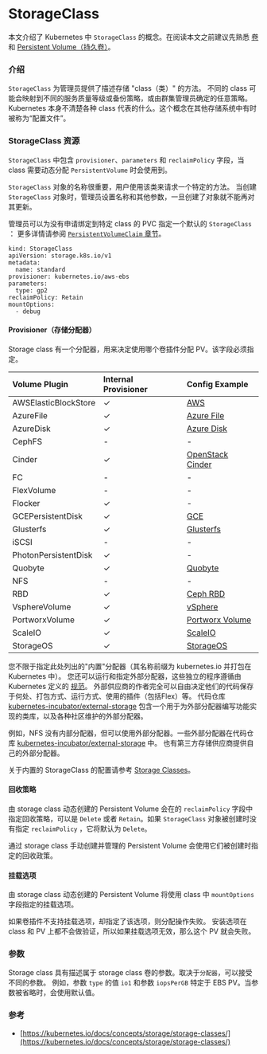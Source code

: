# StorageClass



本文介绍了 Kubernetes 中 `StorageClass` 的概念。在阅读本文之前建议先熟悉 [卷](https://kubernetes.io/docs/concepts/storage/volumes) 和 [Persistent Volume（持久卷）](https://kubernetes.io/docs/concepts/storage/persistent-volumes)。

### 介绍 <a id="&#x4ECB;&#x7ECD;"></a>

`StorageClass` 为管理员提供了描述存储 "class（类）" 的方法。 不同的 class 可能会映射到不同的服务质量等级或备份策略，或由群集管理员确定的任意策略。 Kubernetes 本身不清楚各种 class 代表的什么。这个概念在其他存储系统中有时被称为“配置文件”。

### StorageClass 资源 <a id="storageclass-&#x8D44;&#x6E90;"></a>

`StorageClass` 中包含 `provisioner`、`parameters` 和 `reclaimPolicy` 字段，当 class 需要动态分配 `PersistentVolume` 时会使用到。

`StorageClass` 对象的名称很重要，用户使用该类来请求一个特定的方法。 当创建 `StorageClass` 对象时，管理员设置名称和其他参数，一旦创建了对象就不能再对其更新。

管理员可以为没有申请绑定到特定 class 的 PVC 指定一个默认的 `StorageClass` ： 更多详情请参阅 [`PersistentVolumeClaim` 章节](https://kubernetes.io/docs/concepts/storage/persistent-volumes/#persistentvolumeclaims)。

```text
kind: StorageClass
apiVersion: storage.k8s.io/v1
metadata:
  name: standard
provisioner: kubernetes.io/aws-ebs
parameters:
  type: gp2
reclaimPolicy: Retain
mountOptions:
  - debug
```

#### Provisioner（存储分配器） <a id="provisioner&#xFF08;&#x5B58;&#x50A8;&#x5206;&#x914D;&#x5668;&#xFF09;"></a>

Storage class 有一个分配器，用来决定使用哪个卷插件分配 PV。该字段必须指定。

| Volume Plugin | Internal Provisioner | Config Example |
| :--- | :--- | :--- |
| AWSElasticBlockStore | ✓ | [AWS](https://kubernetes.io/docs/concepts/storage/storage-classes/#aws) |
| AzureFile | ✓ | [Azure File](https://kubernetes.io/docs/concepts/storage/storage-classes/#azure-file) |
| AzureDisk | ✓ | [Azure Disk](https://kubernetes.io/docs/concepts/storage/storage-classes/#azure-disk) |
| CephFS | - | - |
| Cinder | ✓ | [OpenStack Cinder](https://kubernetes.io/docs/concepts/storage/storage-classes/#openstack-cinder) |
| FC | - | - |
| FlexVolume | - | - |
| Flocker | ✓ | - |
| GCEPersistentDisk | ✓ | [GCE](https://kubernetes.io/docs/concepts/storage/storage-classes/#gce) |
| Glusterfs | ✓ | [Glusterfs](https://kubernetes.io/docs/concepts/storage/storage-classes/#glusterfs) |
| iSCSI | - | - |
| PhotonPersistentDisk | ✓ | - |
| Quobyte | ✓ | [Quobyte](https://kubernetes.io/docs/concepts/storage/storage-classes/#quobyte) |
| NFS | - | - |
| RBD | ✓ | [Ceph RBD](https://kubernetes.io/docs/concepts/storage/storage-classes/#ceph-rbd) |
| VsphereVolume | ✓ | [vSphere](https://kubernetes.io/docs/concepts/storage/storage-classes/#vsphere) |
| PortworxVolume | ✓ | [Portworx Volume](https://kubernetes.io/docs/concepts/storage/storage-classes/#portworx-volume) |
| ScaleIO | ✓ | [ScaleIO](https://kubernetes.io/docs/concepts/storage/storage-classes/#scaleio) |
| StorageOS | ✓ | [StorageOS](https://kubernetes.io/docs/concepts/storage/storage-classes/#storageos) |

您不限于指定此处列出的"内置"分配器（其名称前缀为 kubernetes.io 并打包在 Kubernetes 中）。 您还可以运行和指定外部分配器，这些独立的程序遵循由 Kubernetes 定义的 [规范](https://git.k8s.io/community/contributors/design-proposals/storage/volume-provisioning.md)。 外部供应商的作者完全可以自由决定他们的代码保存于何处、打包方式、运行方式、使用的插件（包括Flex）等。 代码仓库 [kubernetes-incubator/external-storage](https://github.com/kubernetes-incubator/external-storage) 包含一个用于为外部分配器编写功能实现的类库，以及各种社区维护的外部分配器。

例如，NFS 没有内部分配器，但可以使用外部分配器。一些外部分配器在代码仓库 [kubernetes-incubator/external-storage](https://github.com/kubernetes-incubator/external-storage) 中。 也有第三方存储供应商提供自己的外部分配器。

关于内置的 StorageClass 的配置请参考 [Storage Classes](https://kubernetes.io/docs/concepts/storage/storage-classes/)。

#### 回收策略 <a id="&#x56DE;&#x6536;&#x7B56;&#x7565;"></a>

由 storage class 动态创建的 Persistent Volume 会在的 `reclaimPolicy` 字段中指定回收策略，可以是 `Delete` 或者 `Retain`。如果 `StorageClass` 对象被创建时没有指定 `reclaimPolicy` ，它将默认为 `Delete`。

通过 storage class 手动创建并管理的 Persistent Volume 会使用它们被创建时指定的回收政策。

#### 挂载选项 <a id="&#x6302;&#x8F7D;&#x9009;&#x9879;"></a>

由 storage class 动态创建的 Persistent Volume 将使用 class 中 `mountOptions` 字段指定的挂载选项。

如果卷插件不支持挂载选项，却指定了该选项，则分配操作失败。 安装选项在 class 和 PV 上都不会做验证，所以如果挂载选项无效，那么这个 PV 就会失败。

### 参数 <a id="&#x53C2;&#x6570;"></a>

Storage class 具有描述属于 storage class 卷的参数。取决于`分配器`，可以接受不同的参数。 例如，参数 `type` 的值 `io1` 和参数 `iopsPerGB` 特定于 EBS PV。当参数被省略时，会使用默认值。

### 参考 <a id="&#x53C2;&#x8003;"></a>

* [https://kubernetes.io/docs/concepts/storage/storage-classes/](https://kubernetes.io/docs/concepts/storage/storage-classes/)

